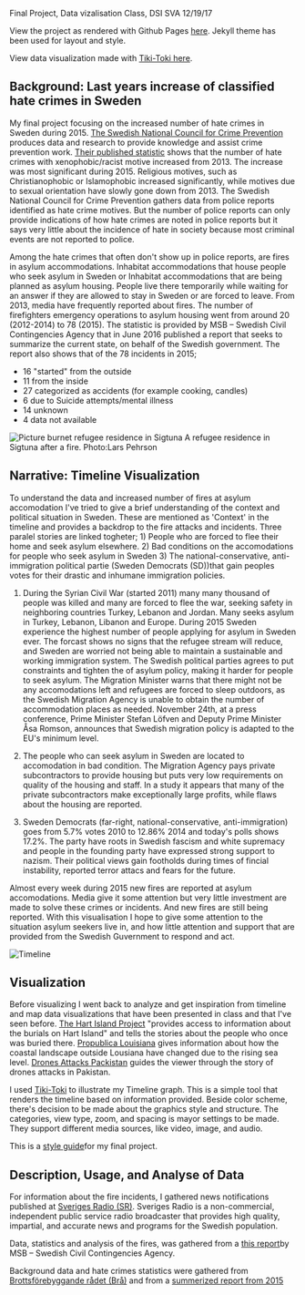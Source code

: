 Final Project,
Data vizalisation Class, DSI SVA
12/19/17

View the project as rendered with Github Pages [here](https://sofialauren.github.io/Final-Project/). Jekyll theme has been used for layout and style.

View data visualization made with [Tiki-Toki here](https://www.tiki-toki.com/timeline/entry/953280/Fires-in-Asylum-housing/).  
## Background: Last years increase of classified hate crimes in Sweden

My final project focusing on the increased number of hate crimes in Sweden during 2015. [The Swedish National Council for Crime Prevention](https://www.bra.se/bra-in-english/home/about-bra.html) produces data and research to provide knowledge and assist crime prevention work. [Their published statistic](https://www.bra.se/bra-in-english/home/crime-and-statistics/hate-crime.html) shows that the number of hate crimes with xenophobic/racist motive increased from 2013. The increase was most significant during 2015. Religious motives, such as Christianophobic or Islamophobic increased significantly, while motives due to sexual orientation have slowly gone down from 2013. The Swedish National Council for Crime Prevention gathers data from police reports identified as hate crime motives. But the number of police reports can only provide indications of how hate crimes are noted in police reports but it says very little about the incidence of hate in society because most criminal events are not reported to police. 

Among the hate crimes that often don't show up in police reports, are fires in asylum accommodations. Inhabitat accommodations that house people who seek asylum in Sweden or Inhabitat accommodations that are being planned as asylum housing. People live there temporarily while waiting for an answer if they are allowed to stay in Sweden or are forced to leave. From 2013, media have frequently reported about fires. The number of firefighters emergency operations to asylum housing went from around 20 (2012-2014) to 78 (2015). The statistic is provided by MSB – Swedish Civil Contingencies Agency that in June 2016 published a report that seeks to summarize the current state, on behalf of the Swedish government. The report also shows that of the 78 incidents in 2015;
* 16 "started" from the outside 
* 11 from the inside
* 27 categorized as accidents (for example cooking, candles)
* 6 due to Suicide attempts/mental illness 
* 14 unknown
* 4 data not available

![Picture burnet refugee residence in Sigtuna](https://i.imgur.com/cl1uJVR.jpg) A refugee residence in Sigtuna after a fire. Photo:Lars Pehrson

## Narrative: Timeline Visualization

To understand the data and increased number of fires at asylum accomodation I've tried to give a brief understanding of the context and political situation in Sweden. These are mentioned as 'Context' in the timeline and provides a backdrop to the fire attacks and incidents. Three paralel stories are linked togheter; 1) People who are forced to flee their home and seek asylum elsewhere. 2) Bad conditions on the accomodations for people who seek asylum in Sweden 3) The national-conservative, anti-immigration political partie (Sweden Democrats (SD))that gain peoples votes for their drastic and inhumane immigration policies.   

1) During the Syrian Civil War (started 2011) many many thousand of people was killed and many are forced to flee the war, seeking safety in neighboring countries Turkey, Lebanon and Jordan. Many seeks asylum in Turkey, Lebanon, Libanon and Europe. During 2015 Sweden experience the highest number of people applying for asylum in Sweden ever. The forcast shows no signs that the refugee stream will reduce, and Sweden are worried not being able to maintain a sustainable and working immigration system. The Swedish political parties agrees to put constraints and tighten the of asylum policy, making it harder for people to seek asylum. The Migration Minister warns that there might not be any accomodations left and refugees are forced to sleep outdoors, as the Swedish Migration Agency is unable to obtain the number of accommodation places as needed. November 24th, at a press conference, Prime Minister Stefan Löfven and Deputy Prime Minister Åsa Romson, announces that Swedish migration policy is adapted to the EU's minimum level.

2) The people who can seek asylum in Sweden are located to accomodation in bad condition. The Migration Agency pays private subcontractors to provide housing but puts very low requirements on quality of the housing and staff. In a study it appears that many of the private subcontractors make exceptionally large profits, while flaws about the housing are reported.

3) Sweden Democrats (far-right, national-conservative, anti-immigration) goes from 5.7% votes 2010 to 12.86% 2014 and today's polls shows 17.2%. The party have roots in Swedish fascism and white supremacy and people in the founding party have expressed strong support to nazism. Their political views gain footholds during times of fincial instability, reported terror attacs and fears for the future. 

Almost every week during 2015 new fires are reported at asylum accomodations. Media give it some attention but very little investment are made to solve these crimes or incidents. And new fires are still being reported. With this visualisation I hope to give some attention to the situation asylum seekers live in, and how little attention and support that are provided from the Swedish Guvernment to respond and act.  

![Timeline](https://i.imgur.com/p9aTN4d.jpg)

## Visualization
Before visualizing I went back to analyze and get inspiration from timeline and map data visualizations that have been presented in class and that I've seen before. [The Hart Island Project](https://www.hartisland.net/burial_records/map) "provides access to information about the burials on Hart Island" and tells the stories about the people who once was buried there. [Propublica Louisiana](http://projects.propublica.org/louisiana/) gives information about how the coastal landscape outside Lousiana have changed due to the rising sea level. [Drones Attacks Packistan](http://drones.pitchinteractive.com/) guides the viewer through the story of drones attacks in Pakistan. 

I used [Tiki-Toki](https://www.tiki-toki.com/) to illustrate my Timeline graph. This is a simple tool that renders the timeline based on information provided. Beside color scheme, there's decision to be made about the graphics style and structure. The categories, view type, zoom, and spacing is mayor settings to be made. They support different media sources, like video, image, and audio.  

This is a [style guide](https://docs.google.com/presentation/d/1HL4apfugezWc4-l2O0Kdm9mZONv9z3Lseq1X8V0as9M/edit#slide=id.p)for my final project. 

## Description, Usage, and Analyse of Data

For information about the fire incidents, I gathered news notifications published at [Sveriges Radio (SR)](http://sverigesradio.se/sida/artikel.aspx?programid=2438&artikel=5839007). Sveriges Radio is a non-commercial, independent public service radio broadcaster that provides high quality, impartial, and accurate news and programs for the Swedish population.

Data, statistics and analysis of the fires, was gathered from a [this report](https://www.msb.se/Upload/Kunskapsbank/Olycksundersokningar_ovrigt/Lagesbeskrivning_kring_brander_i_flyktingboenden_2012-2016.pdf)by MSB – Swedish Civil Contingencies Agency.

Background data and hate crimes statistics were gathered from [Brottsförebyggande rådet (Brå)](https://www.bra.se/brott-och-statistik/statistiska-undersokningar/hatbrottsstatistik.html) and from a [summerized report from 2015](https://www.bra.se/download/18.3c6dfe1e15691e1603eb65e3/1474958157817/2016_15_Hatbrott_2015.pdf)

